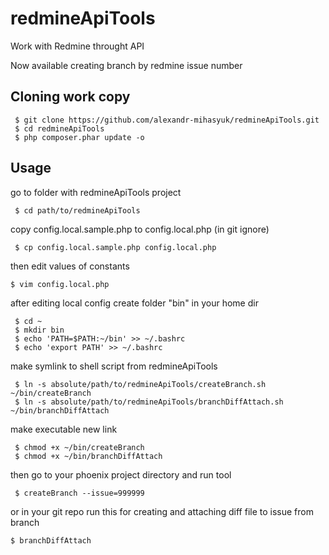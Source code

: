 # redmineApiTools
Work with Redmine throught API

Now available creating branch by redmine issue number

## Cloning work copy
```
 $ git clone https://github.com/alexandr-mihasyuk/redmineApiTools.git
 $ cd redmineApiTools
 $ php composer.phar update -o
```

## Usage

go to folder with redmineApiTools project
```
 $ cd path/to/redmineApiTools
```
copy config.local.sample.php to config.local.php (in git ignore)
```
 $ cp config.local.sample.php config.local.php
```
then edit values of constants
```
$ vim config.local.php
```
after editing local config create folder "bin" in your home dir
```
 $ cd ~
 $ mkdir bin
 $ echo 'PATH=$PATH:~/bin' >> ~/.bashrc
 $ echo 'export PATH' >> ~/.bashrc
```
make symlink to shell script from redmineApiTools
```
 $ ln -s absolute/path/to/redmineApiTools/createBranch.sh ~/bin/createBranch
 $ ln -s absolute/path/to/redmineApiTools/branchDiffAttach.sh ~/bin/branchDiffAttach
```
make executable new link
```
 $ chmod +x ~/bin/createBranch
 $ chmod +x ~/bin/branchDiffAttach
```
then go to your phoenix project directory and run tool
```
 $ createBranch --issue=999999
```
or in your git repo run this for creating and attaching diff file to issue from branch
```
$ branchDiffAttach
```
